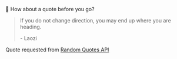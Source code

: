 📣 How about a quote before you go?

> If you do not change direction, you may end up where you are heading.
>
> <p>- Laozi</p>

Quote requested from [Random Quotes API](https://github.com/lukePeavey/quotable)
